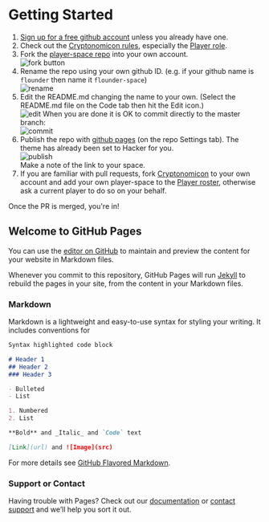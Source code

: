 
# Getting Started

1. [Sign up for a free github account](https://help.github.com/en/articles/signing-up-for-a-new-github-account) unless you already have one.
1. Check out the [Cryptonomicon rules](https://cryptotechguru.github.io/Cryptonomicon/), especially the [Player role](https://cryptotechguru.github.io/Cryptonomicon/Roles/Player/).
1. Fork the [player-space repo](https://github.com/cryptotechguru/player-space) into your own account.\
![fork button](https://help.github.com/assets/images/help/repository/fork_button.jpg)
1. Rename the repo using your own github ID. (e.g. if your github name is `flounder` then name it `flounder-space`)\
![rename](https://i.imgur.com/SIffvrr.png)
1. Edit the README.md changing the name to your own. (Select the README.md file on the Code tab then hit the Edit icon.)\
![edit](https://i.imgur.com/a5W2fIi.png)
When you are done it is OK to commit directly to the master branch:\
![commit](https://i.imgur.com/OZCJrTc.png)
1. Publish the repo with [github pages](https://pages.github.com/) (on the repo Settings tab). The theme has already been set to Hacker for you.\
![publish](https://i.imgur.com/VNl0Tnx.png)\
Make a note of the link to your space.
1. If you are familiar with pull requests, fork [Cryptonomicon](https://github.com/cryptotechguru/Cryptonomicon) to your own account and add your own player-space to the [Player roster](https://github.com/cryptotechguru/Cryptonomicon/Roles/Player), otherwise ask a current player to do so on your behalf.

Once the PR is merged, you're in!

## Welcome to GitHub Pages

You can use the [editor on GitHub](https://github.com/cryptotechguru/player-space/edit/master/README.md) to maintain and preview the content for your website in Markdown files.

Whenever you commit to this repository, GitHub Pages will run [Jekyll](https://jekyllrb.com/) to rebuild the pages in your site, from the content in your Markdown files.

### Markdown

Markdown is a lightweight and easy-to-use syntax for styling your writing. It includes conventions for

```markdown
Syntax highlighted code block

# Header 1
## Header 2
### Header 3

- Bulleted
- List

1. Numbered
2. List

**Bold** and _Italic_ and `Code` text

[Link](url) and ![Image](src)
```

For more details see [GitHub Flavored Markdown](https://guides.github.com/features/mastering-markdown/).

### Support or Contact

Having trouble with Pages? Check out our [documentation](https://help.github.com/categories/github-pages-basics/) or [contact support](https://github.com/contact) and we’ll help you sort it out.
